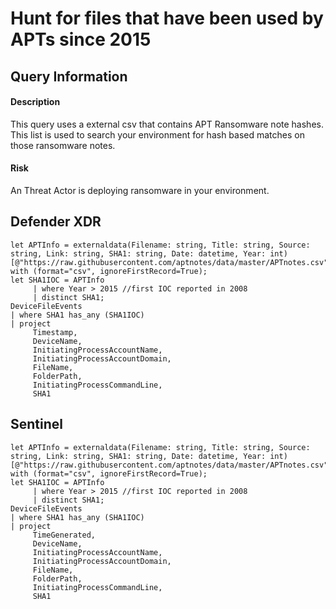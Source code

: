 # Hunt for files that have been used by APTs since 2015

## Query Information

#### Description
This query uses a external csv that contains APT Ransomware note hashes. This list is used to search your environment for hash based matches on those ransomware notes.

#### Risk
An Threat Actor is deploying ransomware in your environment.

## Defender XDR

```KQL
let APTInfo = externaldata(Filename: string, Title: string, Source: string, Link: string, SHA1: string, Date: datetime, Year: int)[@"https://raw.githubusercontent.com/aptnotes/data/master/APTnotes.csv"] 
with (format="csv", ignoreFirstRecord=True);
let SHA1IOC = APTInfo
     | where Year > 2015 //first IOC reported in 2008
     | distinct SHA1;
DeviceFileEvents
| where SHA1 has_any (SHA1IOC)
| project
     Timestamp,
     DeviceName,
     InitiatingProcessAccountName,
     InitiatingProcessAccountDomain,
     FileName,
     FolderPath,
     InitiatingProcessCommandLine,
     SHA1
```
## Sentinel
```KQL
let APTInfo = externaldata(Filename: string, Title: string, Source: string, Link: string, SHA1: string, Date: datetime, Year: int)[@"https://raw.githubusercontent.com/aptnotes/data/master/APTnotes.csv"] 
with (format="csv", ignoreFirstRecord=True);
let SHA1IOC = APTInfo
     | where Year > 2015 //first IOC reported in 2008
     | distinct SHA1;
DeviceFileEvents
| where SHA1 has_any (SHA1IOC)
| project
     TimeGenerated,
     DeviceName,
     InitiatingProcessAccountName,
     InitiatingProcessAccountDomain,
     FileName,
     FolderPath,
     InitiatingProcessCommandLine,
     SHA1

```

